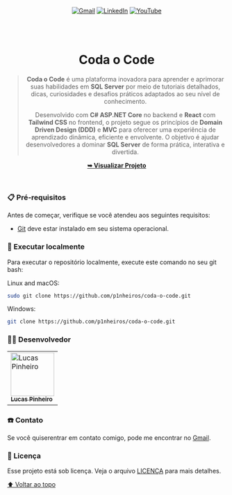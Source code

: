 <div align="center">
  
  [![Gmail](https://img.shields.io/badge/Gmail-D14836?style=for-the-badge&logo=gmail&logoColor=white)](mailto:pinheiros.dev@gmail.com)
  [![LinkedIn](https://img.shields.io/badge/linkedin-%230077B5.svg?style=for-the-badge&logo=linkedin&logoColor=white)](https://linkedin.com/in/lucas-p-5b1585265)
  [![YouTube](https://img.shields.io/badge/YouTube-%23FF0000.svg?style=for-the-badge&logo=YouTube&logoColor=white)](https://www.youtube.com/@PinheirosDev)
  
  <br />
  <br />

  <h1 align="center">Coda o Code</h1>

> **Coda o Code** é uma plataforma inovadora para aprender e aprimorar suas habilidades em **SQL Server** por meio de tutoriais detalhados, dicas, curiosidades e desafios práticos adaptados ao seu nível de conhecimento.
> 
> Desenvolvido com **C# ASP.NET Core** no backend e **React** com **Tailwind CSS** no frontend, o projeto segue os princípios de **Domain Driven Design (DDD)** e **MVC** para oferecer uma experiência de aprendizado dinâmica, eficiente e envolvente. O objetivo é ajudar desenvolvedores a dominar **SQL Server** de forma prática, interativa e divertida.

  <a href="https://github.com/p1nheiros/coda-o-code"><strong>➥ Visualizar Projeto</strong></a>

</div>

<br />



### 📋 Pré-requisitos

Antes de começar, verifique se você atendeu aos seguintes requisitos:

* [Git](https://git-scm.com/downloads "Download Git") deve estar instalado em seu sistema operacional.

### 📍 Executar localmente

Para executar o repositório localmente, execute este comando no seu git bash:

Linux and macOS:

```bash
sudo git clone https://github.com/p1nheiros/coda-o-code.git
```

Windows:

```bash
git clone https://github.com/p1nheiros/coda-o-code.git
```



### 👨‍💻 Desenvolvedor

<table>
  <tr>
    <td>
      <a href="#">
        <img src="https://avatars.githubusercontent.com/u/124714182?v=4" width="100px;" alt="Lucas Pinheiro"/><br>
        <sub>
          <b>Lucas Pinheiro</b>
        </sub>
      </a>
    </td>
  </tr>
</table>

### ☎️ Contato

Se você quiserentrar em contato comigo, pode me encontrar no [Gmail](mailto:pinheiros.dev@gmail.com).

### 📝 Licença

Esse projeto está sob licença. Veja o arquivo [LICENÇA](LICENSE.md) para mais detalhes.

[⬆ Voltar ao topo](README.md)<br>
